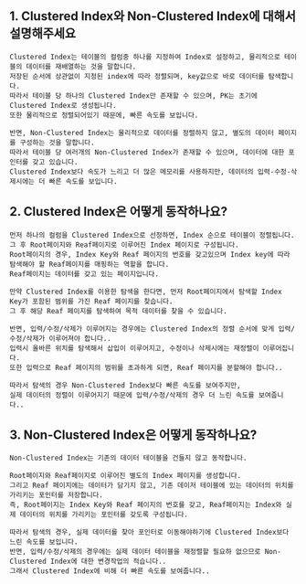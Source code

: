 ## 1. Clustered Index와 Non-Clustered Index에 대해서 설명해주세요

    Clustered Index는 테이블의 컬럼중 하나를 지정하여 Index로 설정하고, 물리적으로 테이블의 데이터를 재배열하는 것을 말합니다.
    저장된 순서에 상관없이 지정된 index에 따라 정렬되며, key값으로 바로 데이터를 탐색합니다.
    따라서 테이블 당 하나의 Clustered Index만 존재할 수 있으며, PK는 초기에 Clustered Index로 생성됩니다.
    또한 물리적으로 정렬되어있기 때문에, 빠른 속도를 보입니다.

    반면, Non-Clustered Index는 물리적으로 데이터를 정렬하지 않고, 별도의 데이터 페이지를 구성하는 것을 말합니다.
    따라서 테이블 당 여러개의 Non-Clustered Index가 존재할 수 있으며, 데이터에 대한 포인터를 갖고 있습니다.
    Clustered Index보다 속도가 느리고 더 많은 메모리를 사용하지만, 데이터의 입력-수정-삭제시에는 더 빠른 속도를 보입니다.

## 2. Clustered Index은 어떻게 동작하나요?

    먼저 하나의 컬럼을 Clustered Index으로 선정하면, Index 순으로 테이블이 정렬됩니다.
    그 후 Root페이지와 Reaf페이지로 이루어진 Index 페이지로 구성됩니다.
    Root페이지의 경우, Index Key와 Reaf 페이지의 번호를 갖고있으며 Index key에 따라 탐색해야 할 Reaf페이지를 매핑하는 역할을 합니다.
    Reaf페이지는 데이터를 갖고 있는 페이지입니다.
    
    만약 Clustered Index를 이용한 탐색을 한다면, 먼저 Root페이지에서 탐색할 Index Key가 포함된 범위를 가진 Reaf 페이지를 찾습니다.
    그 후 해당 Reaf 페이지를 탐색하여 목적 데이터를 찾을 수 있습니다.

    반면, 입력/수정/삭제가 이루어지는 경우에는 Clustered Index의 정렬 순서에 맞게 입력/수정/삭제가 이루어져야 합니다..
    입력시 올바른 위치를 탐색해서 삽입이 이루어지고, 수정이나 삭제시에는 재정렬이 이루어집니다.
    또한 입력으로 Reaf 페이지의 범위를 초과하게 되면, Reaf 페이지를 분할해야 합니다.. 

    따라서 탐색의 경우 Non-Clustered Index보다 빠른 속도를 보여주지만, 
    실제 데이터의 정렬이 이루어지기 때문에 입력/수정/삭제의 경우 더 느린 속도를 보여줍니다..    


## 3. Non-Clustered Index은 어떻게 동작하나요?

    Non-Clustered Index는 기존의 데이터 테이블을 건들지 않고 동작합니다.

    Root페이지와 Reaf페이지로 이루어진 별도의 Index 페이지를 생성합니다.
    그리고 Reaf 페이지에는 데이터가 담기지 않고, 기존 데이저 테이블에 있는 데이터의 위치를 가리키는 포인터를 저장합니다.
    즉, Root페이지는 Index Key와 Reaf 페이지의 번호를 갖고, Reaf페이지는 Index와 실제 데이터의 위치를 가리키는 포인터를 갖도록 구성됩니다.

    따라서 탐색의 경우, 실제 데이터를 찾아 포인터로 이동해야하기에 Clustered Index보다 느린 속도를 보입니다.
    반면, 입력/수정/삭제의 경우에는 실제 데이터 테이블을 재정렬할 필요하 없으므로 Non-Clustered Index에 대한 변경작업의 적습니다..
    그래서 Clustered Index에 비해 더 빠른 속도를 보여줍니다..
